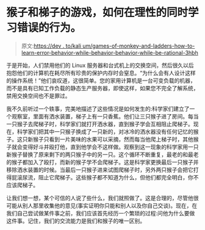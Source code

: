 # 猴子和梯子的游戏，如何在理性的同时学习错误的行为。

> 原文:[https://dev . to/kali um/games-of-monkey-and-ladders-how-to-learn-error-behavior-while-behavior-behavior-while-be-rational-3hbh](https://dev.to/kalium/games-of-monkeys-and-ladders-how-to-learn-wrong-behavior-while-being-rational-3hbh)

于是开始，人们禁用他们的 Linux 服务器和台式机上的交换空间，然后很久以后抱怨他们的计算机在耗尽所有珍贵的保护内存时会窒息。“为什么会有人设计这样的操作系统！”他们哀叹道，这很简单。您的家用计算机是一台可变负载的机器，而不是具有已知工作负载的静态生产服务器，即使这样，如果您不完全了解系统，禁用交换空间也不是罪过。

我不久前听过一个轶事，完美地描述了这些情况是如何发生的:科学家们建立了一个观察室，里面有洒水装置，梯子上有一只香蕉。他们让三只猴子进了房间。每当一只猴子去爬梯子时，科学家们就打开洒水器，直到猴子学会互相阻止爬梯子。现在，科学家们把其中一只猴子换成了一只新的，对冰冷的洒水器没有任何记忆的猴子。这只新猴子只看到一片美味的水果可以采摘，然而每当他爬上梯子时，其他猴子就会变得好斗并殴打他，直到他学会不这样做。观察到这一现象的科学家用一只新猴子替换了原来剩下的两只猴子中的另一只。这个循环不断重复，最老的和最老的猴子都加入了殴打，而新的猴子学不会爬梯子。这是科学家更换最后一只猴子并移除洒水装置的时候。当最后一只猴子进来试图爬梯子时，另外两只猴子会把它打得屁滚尿流，阻止它爬梯子。这些猴子都不知道为什么，但他们都完全明白，你不应该爬梯子。

让我们想一想，某个可信的人说了些什么，我们就照做了。这是合理的，尽管他很可能从别人那里收集他的意见(事实证明你只能和别人以及你自己交谈)。现在，在我们自己尝试做某件事之前，我们应该首先经历一个繁琐的过程:问他为什么要做这件事。记住，我们的交流能力是我们和猴子的唯一区别。